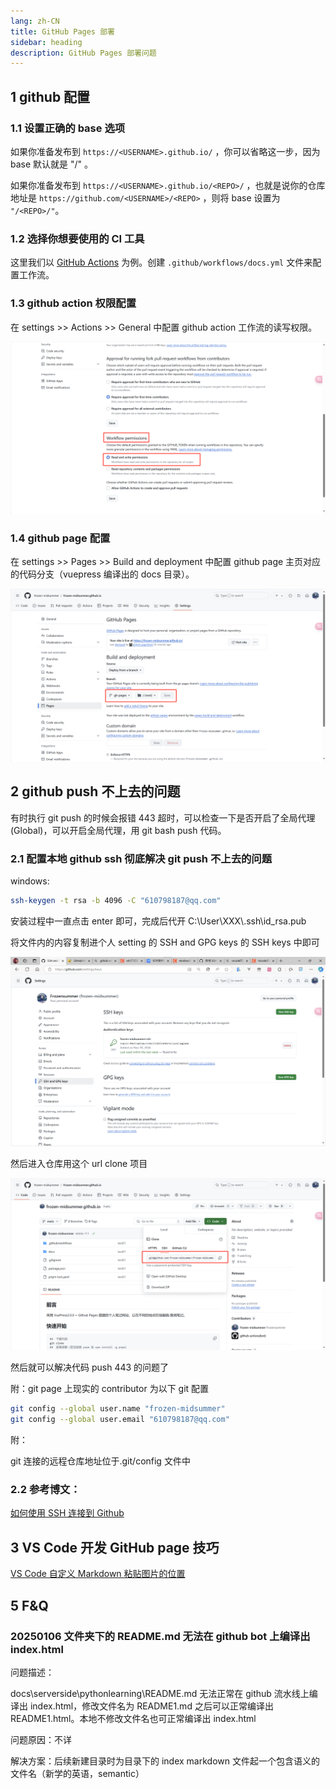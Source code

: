 ```yaml
---
lang: zh-CN
title: GitHub Pages 部署
sidebar: heading
description: GitHub Pages 部署问题
---
```


## 1 github 配置

### 1.1 设置正确的 base 选项

如果你准备发布到 `https://<USERNAME>.github.io/` ，你可以省略这一步，因为 base 默认就是 "/" 。

如果你准备发布到 `https://<USERNAME>.github.io/<REPO>/` ，也就是说你的仓库地址是 `https://github.com/<USERNAME>/<REPO>` ，则将 base 设置为 `"/<REPO>/"`。

### 1.2 选择你想要使用的 CI 工具

这里我们以 [GitHub Actions](https://github.com/features/actions) 为例。创建 `.github/workflows/docs.yml` 文件来配置工作流。

### 1.3 github action 权限配置

在 settings >> Actions >> General 中配置 github action 工作流的读写权限。

![alt text](assets/README/image-2.png)

### 1.4 github page 配置

在 settings >> Pages >> Build and deployment 中配置 github page 主页对应的代码分支（vuepress 编译出的 docs 目录）。

![alt text](assets/README/image-3.png)

## 2 github push 不上去的问题

有时执行 git push 的时候会报错 443 超时，可以检查一下是否开启了全局代理(Global)，可以开启全局代理，用 git bash push 代码。

### 2.1 配置本地 github ssh 彻底解决 git push 不上去的问题

windows:

```bash
ssh-keygen -t rsa -b 4096 -C "610798187@qq.com"
```

安装过程中一直点击 enter 即可，完成后代开 C:\User\XXX\\.ssh\id_rsa.pub

将文件内的内容复制进个人 setting 的 SSH and GPG keys 的 SSH keys 中即可

![github settings](assets/README/image.png)

然后进入仓库用这个 url clone 项目

![alt text](assets/README/image-1.png)

然后就可以解决代码 push 443 的问题了

附：git page 上现实的 contributor 为以下 git 配置

```bash
git config --global user.name "frozen-midsummer"
git config --global user.email "610798187@qq.com"
```

附：

git 连接的远程仓库地址位于.git/config 文件中

### 2.2 参考博文：

[如何使用 SSH 连接到 Github](https://zhuanlan.zhihu.com/p/111344840)

## 3 VS Code 开发 GitHub page 技巧

[VS Code 自定义 Markdown 粘贴图片的位置](https://blog.csdn.net/LT_admin/article/details/135136872)

## 5 F&Q

### 20250106 文件夹下的 README.md 无法在 github bot 上编译出 index.html

问题描述：

docs\serverside\pythonlearning\README.md 无法正常在 github 流水线上编译出 index.html，修改文件名为 README1.md 之后可以正常编译出 README1.html。本地不修改文件名也可正常编译出 index.html

问题原因：不详

解决方案：后续新建目录时为目录下的 index markdown 文件起一个包含语义的文件名（新学的英语，semantic）
